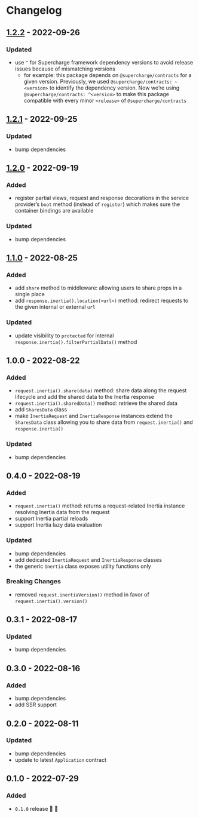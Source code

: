 # Changelog

## [1.2.2](https://github.com/supercharge/inertia/compare/v1.2.0...v1.2.1) - 2022-09-26

### Updated
- use `^` for Supercharge framework dependency versions to avoid release issues because of mismatching versions
  - for example: this package depends on `@supercharge/contracts` for a given version. Previously, we used `@supercharge/contracts: ~<version>` to identify the dependency version. Now we’re using `@supercharge/contracts: ^<version>` to make this package compatible with every minor `<release>` of `@supercharge/contracts`


## [1.2.1](https://github.com/supercharge/inertia/compare/v1.2.0...v1.2.1) - 2022-09-25

### Updated
- bump dependencies


## [1.2.0](https://github.com/supercharge/inertia/compare/v1.1.0...v1.2.0) - 2022-09-19

### Added
- register partial views, request and response decorations in the service provider’s `boot` method (instead of `register`) which makes sure the container bindings are available

### Updated
- bump dependencies


## [1.1.0](https://github.com/supercharge/inertia/compare/v1.0.0...v1.1.0) - 2022-08-25

### Added
- add `share` method to middleware: allowing users to share props in a single place
- add `response.inertia().location(<url>)` method: redirect requests to the given internal or external `url`

### Updated
- update visibility to `protected` for internal `response.inertia().filterPartialData()` method


## 1.0.0 - 2022-08-22

### Added
- `request.inertia().share(data)` method: share data along the request lifecycle and add the shared data to the Inertia response
- `request.inertia().sharedData()` method: retrieve the shared data
- add `SharesData` class
- make `InertiaRequest` and `InertiaResponse` instances extend the `SharesData` class allowing you to share data from `request.inertia()` and `response.inertia()`

### Updated
- bump dependencies


## 0.4.0 - 2022-08-19

### Added
- `request.inertia()` method: returns a request-related Inertia instance resolving Inertia data from the request
- support Inertia partial reloads
- support Inertia lazy data evaluation

### Updated
- bump dependencies
- add dedicated `InertiaRequest` and `InertiaResponse` classes
- the generic `Inertia` class exposes utility functions only

### Breaking Changes
- removed `request.inertiaVersion()` method in favor of `request.inertia().version()`

## 0.3.1 - 2022-08-17

### Updated
- bump dependencies


## 0.3.0 - 2022-08-16

### Added
- bump dependencies
- add SSR support


## 0.2.0 - 2022-08-11

### Updated
- bump dependencies
- update to latest `Application` contract


## 0.1.0 - 2022-07-29

### Added
- `0.1.0` release 🚀 🎉
